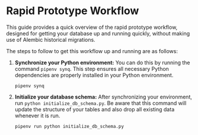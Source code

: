 # Rapid Prototype Workflow

This guide provides a quick overview of the rapid prototype workflow, designed for getting your database up and running quickly, without making use of Alembic historical migrations.

The steps to follow to get this workflow up and running are as follows:

1. **Synchronize your Python environment:** You can do this by running the command `pipenv synq`. This step ensures all necessary Python dependencies are properly installed in your Python environment.

    ```
    pipenv synq
    ``` 

2. **Initialize your database schema:** After synchronizing your environment, run `python initialize_db_schema.py`. Be aware that this command will update the structure of your tables and also drop all existing data whenever it is run.

    ```
    pipenv run python initialize_db_schema.py
    ```
